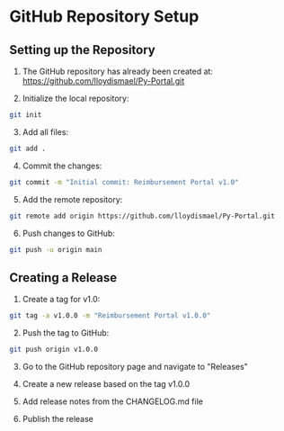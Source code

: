 # GitHub Repository Setup

## Setting up the Repository

1. The GitHub repository has already been created at: https://github.com/lloydismael/Py-Portal.git

2. Initialize the local repository:
```bash
git init
```

3. Add all files:
```bash
git add .
```

4. Commit the changes:
```bash
git commit -m "Initial commit: Reimbursement Portal v1.0"
```

5. Add the remote repository:
```bash
git remote add origin https://github.com/lloydismael/Py-Portal.git
```

6. Push changes to GitHub:
```bash
git push -u origin main
```

## Creating a Release

1. Create a tag for v1.0:
```bash
git tag -a v1.0.0 -m "Reimbursement Portal v1.0.0"
```

2. Push the tag to GitHub:
```bash
git push origin v1.0.0
```

3. Go to the GitHub repository page and navigate to "Releases"

4. Create a new release based on the tag v1.0.0

5. Add release notes from the CHANGELOG.md file

6. Publish the release
